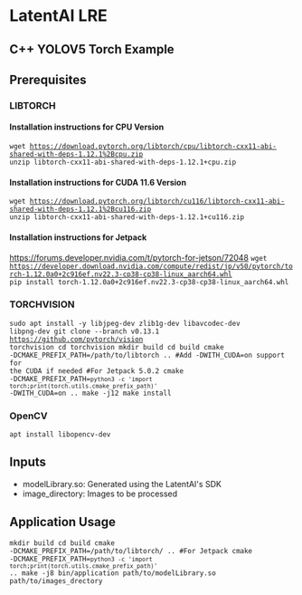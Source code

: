 # LatentAI LRE 

## C++ YOLOV5 Torch Example

## Prerequisites 

### LIBTORCH
#### Installation instructions for CPU Version
<code>wget https://download.pytorch.org/libtorch/cpu/libtorch-cxx11-abi-shared-with-deps-1.12.1%2Bcpu.zip
unzip libtorch-cxx11-abi-shared-with-deps-1.12.1+cpu.zip
</code>

#### Installation instructions for CUDA 11.6 Version
<code>wget https://download.pytorch.org/libtorch/cu116/libtorch-cxx11-abi-shared-with-deps-1.12.1%2Bcu116.zip
unzip libtorch-cxx11-abi-shared-with-deps-1.12.1+cu116.zip
</code>

#### Installation instructions for Jetpack
https://forums.developer.nvidia.com/t/pytorch-for-jetson/72048
<code>wget https://developer.download.nvidia.com/compute/redist/jp/v50/pytorch/torch-1.12.0a0+2c916ef.nv22.3-cp38-cp38-linux_aarch64.whl
pip install torch-1.12.0a0+2c916ef.nv22.3-cp38-cp38-linux_aarch64.whl
</code> 

### TORCHVISION
<code>sudo apt install -y libjpeg-dev zlib1g-dev libavcodec-dev libpng-dev
git clone --branch v0.13.1 https://github.com/pytorch/vision torchvision
cd torchvision
mkdir build
cd build
cmake -DCMAKE_PREFIX_PATH=/path/to/libtorch .. #Add -DWITH_CUDA=on support for the CUDA if needed #For Jetpack 5.0.2 cmake -DCMAKE_PREFIX_PATH=`python3 -c 'import torch;print(torch.utils.cmake_prefix_path)'` -DWITH_CUDA=on .. 
make -j12
make install
</code>

### OpenCV
<code>apt install libopencv-dev
</code>

## Inputs
- modelLibrary.so: Generated using the LatentAI's SDK
- image_directory: Images to be processed

## Application Usage
<code>mkdir build 
cd build
cmake -DCMAKE_PREFIX_PATH=/path/to/libtorch/ .. #For Jetpack cmake -DCMAKE_PREFIX_PATH=`python3 -c 'import torch;print(torch.utils.cmake_prefix_path)'` ..
make -j8
bin/application path/to/modelLibrary.so path/to/images_drectory 
</code>
